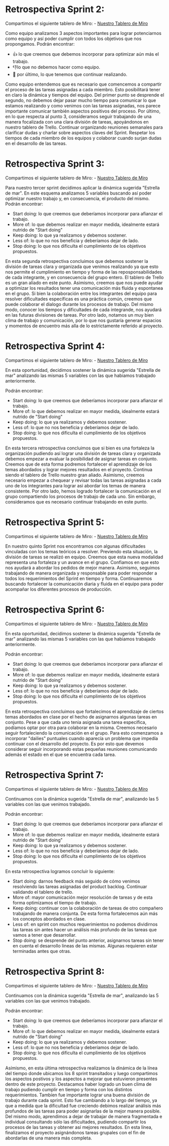 # Retrospectiva Sprint 2:

Compartimos el siguiente tablero de Miro: - [Nuestro Tablero de Miro](https://miro.com/app/board/o9J_lxDECC0=/)

Como equipo analizamos 3 aspectos importantes para lograr potenciarnos como equipo y así poder cumplir con todos los objetivos que nos propongamos.
Podrán encontrar:
 - :+1: lo que creemos que debemos incorporar para optimizar aún más el trabajo.
 - :-1:lo que no debemos hacer como equipo.
 - :muscle: por último, lo que tenemos que continuar realizando.

Como equipo entendemos que es necesario que comencemos a compartir el proceso de las tareas asignadas a cada miembro. Esto posibilitará tener en claro la dinámica y tiempos del equipo.
Del primer punto se desprende el segundo, no debemos dejar pasar mucho tiempo para comunicar lo que estamos realizando y como venimos con las tareas asignadas, nos parece importante comunicar también aspectos positivos del proceso.
Por último, en lo que respecta al punto 3, consideramos seguir trabajando de una manera focalizada con una clara división de tareas, apoyándonos en nuestro tablero de Trello. Continuar organizando reuniones semanales para clarificar dudas y charlar sobre aspectos claves del Sprint. Respetar los tiempos de cada miembro de los equipos y colaborar cuando surjan dudas en el desarrollo de las tareas.


# Retrospectiva Sprint 3:
Compartimos el siguiente tablero de Miro: - [Nuestro Tablero de Miro](https://miro.com/welcomeonboard/SFlYZjNtMDBnQkZqMmxTZDY3aEZ5YlBiUWVzdHdTWkV2VEJMVGFmM1RHTUJzUlhiVVFxc05pY1NtVVBjSDV2MHwzMDc0NDU3MzYzODI5Mjk0MzMw?invite_link_id=988292318190)

Para nuestro tercer sprint decidimos aplicar la dinámica sugerida "Estrella de mar". 
En este esquema analizamos 5 variables buscando así poder optimizar nuestro trabajo y, en consecuencia, el producto del mismo. 
Podrán encontrar:
 - Start doing: lo que creemos que deberíamos incorporar para afianzar el trabajo.
 - More of: lo que debemos realizar en mayor medida, idealmente estará nutrido de "Start doing"
 - Keep doing: lo que ya realizamos y debemos sostener.
 - Less of: lo que no nos beneficia y deberíamos dejar de lado.
 - Stop doing: lo que nos dificulta el cumplimiento de los objetivos propuestos.

En esta segunda retrospectiva concluimos que debemos sostener la división de tareas clara y organizada que venimos realizando ya que esto nos permite el cumplimiento en tiempo y forma de las reposponsabilidades de cada integrante, y en consecuencia del grupo entero. El tablero de Trello es un gran aliado en este punto.
Asimismo, creemos que nos puede ayudar a optimizar los resultados tener una comunicación más fluida y espontanea en el grupo. Si bien la colaboración entre los integrantes del equipo para resolver dificultades específicas es una práctica común, creemos que puede colaborar el dialogo durante los procesos de trabajo. Del mismo modo, conocer los tiempos y dificultades de cada integrande, nos ayudará en las futuras divisiones de tareas.
Por otro lado, notamos un muy bien clima de trabajo y comunicación, por lo que nos gustaría generar espacios y momentos de encuentro más alla de lo estrictamente referido al proyecto.


# Retrospectiva Sprint 4:
Compartimos el siguiente tablero de Miro: - [Nuestro Tablero de Miro](https://miro.com/app/board/o9J_lk9od6w=/)

En esta oportunidad, decidimos sostener la dinámica sugerida "Estrella de mar" analizando las mismas 5 variables con las que habiamos trabajado anteriormente. 

Podrán encontrar:
 - Start doing: lo que creemos que deberíamos incorporar para afianzar el trabajo.
 - More of: lo que debemos realizar en mayor medida, idealmente estará nutrido de "Start doing"
 - Keep doing: lo que ya realizamos y debemos sostener.
 - Less of: lo que no nos beneficia y deberíamos dejar de lado.
 - Stop doing: lo que nos dificulta el cumplimiento de los objetivos propuestos.

En esta tercera retrospectiva concluimos que si bien es una fortaleza la organización pudiendo así lograr una división de tareas clara y organizada debemos empezar a evaluar la posibilidad de asignar tareas en conjunto. Creemos que de esta forma podremos fortalecer el aprendizaje de los temas abordados y lograr mejores resultados en el proyecto. Continua siendo el tablero de Trello nuestro gran aliado.
Asimismo, creemos necesario empezar a chequear y revisar todas las tareas asignadas a cada uno de los integrantes para lograr asi abordar los temas de manera consistente. 
Por otro lado, hemos logrado fortalecer la comunicación en el grupo compartiendo los procesos de trabajo de cada uno. Sin embargo, consideramos que es necesario continuar trabajando en este punto.

# Retrospectiva Sprint 5:
Compartimos el siguiente tablero de Miro: - [Nuestro Tablero de Miro](https://miro.com/app/board/o9J_lk9od6w=/)

En nuestro quinto Sprint nos encontramos con algunas dificultades vinculadas con los temas teóricos a resolver. Previendo esta situación, la división de tareas se realizó en equipo. Creemos que esta nueva modalidad representa una fortaleza y un avance en el grupo. Confiamos en que esto nos ayudará a abordar los pedidos de mejor manera.
Asimismo, seguimos trabajando de manera organizada y responsable para poder responder a todos los requerimientos del Sprint en tiempo y forma.
Continuaremos buscando fortalecer la comunicación diaria y fluida en el equipo para poder acompañar los diferentes procesos de producción. 

# Retrospectiva Sprint 6:
Compartimos el siguiente tablero de Miro: - [Nuestro Tablero de Miro](https://miro.com/app/board/o9J_lk9od6w=/)

En esta oportunidad, decidimos sostener la dinámica sugerida "Estrella de mar" analizando las mismas 5 variables con las que habiamos trabajado anteriormente. 

Podrán encontrar:
 - Start doing: lo que creemos que deberíamos incorporar para afianzar el trabajo.
 - More of: lo que debemos realizar en mayor medida, idealmente estará nutrido de "Start doing"
 - Keep doing: lo que ya realizamos y debemos sostener.
 - Less of: lo que no nos beneficia y deberíamos dejar de lado.
 - Stop doing: lo que nos dificulta el cumplimiento de los objetivos propuestos.

En esta retrospectiva concluimos que fortalecimos el aprendizaje de ciertos temas abordados en clase por el hecho de asignarnos algunas tareas en conjunto. Pese a que cada uno tenia asignada una tarea específica, podíamos optar por otra para colaborar en la misma.
Creemos necesario seguir fortaleciendo la comunicación en el grupo. Para esto comenzamos a incorporar "dailies" puntuales cuando aparecía un problema que impedía continuar con el desarrollo del proyecto. Es por esto que devemos considerar seguir incorporando estas pequeñas reuniones comunicando además el estado en el que se encuentra cada tarea.

# Retrospectiva Sprint 7:
Compartimos el siguiente tablero de Miro: - [Nuestro Tablero de Miro](https://miro.com/app/board/o9J_lk9od6w=/)

Continuamos con la dinámica sugerida "Estrella de mar", analizando las 5 variables con las que venimos trabajado. 

Podrán encontrar:
 - Start doing: lo que creemos que deberíamos incorporar para afianzar el trabajo.
 - More of: lo que debemos realizar en mayor medida, idealmente estará nutrido de "Start doing"
 - Keep doing: lo que ya realizamos y debemos sostener.
 - Less of: lo que no nos beneficia y deberíamos dejar de lado.
 - Stop doing: lo que nos dificulta el cumplimiento de los objetivos propuestos.

En esta retrospectiva logramos concluir lo siguiente:
 - Start doing: darnos feedback más seguido de cómo venimos resolviendo las tareas asignadas del product backlog. Continuar validando el tablero de trello.
 - More of: mayor comunicación mejor resolución de tareas y de esta forma optimizamos el tiempo de trabajo.
 - Keep doing: continuar con la colaboración de tareas de otro compañero trabajando de manera conjunta. De esta forma fortalecemos aún más los conceptos abordados en clase.
 - Less of: en sprint con muchos requerimientos no podemos dividirnos las tareas sin antes hacer un análisis más profundo de las tareas que vamos a tener que desarrollar.
 - Stop doing: se desprende del punto anterior, asignarnos tareas sin tener en cuenta el desarrollo lineas de las mismas. Algunas requieren estar terminadas antes que otras.


# Retrospectiva Sprint 8:
Compartimos el siguiente tablero de Miro: - [Nuestro Tablero de Miro](https://miro.com/app/board/o9J_lk9od6w=/)

Continuamos con la dinámica sugerida "Estrella de mar", analizando las 5 variables con las que venimos trabajado. 

Podrán encontrar:
 - Start doing: lo que creemos que deberíamos incorporar para afianzar el trabajo.
 - More of: lo que debemos realizar en mayor medida, idealmente estará nutrido de "Start doing"
 - Keep doing: lo que ya realizamos y debemos sostener.
 - Less of: lo que no nos beneficia y deberíamos dejar de lado.
 - Stop doing: lo que nos dificulta el cumplimiento de los objetivos propuestos.

Asímismo, en esta última retrospectiva realizamos la dinámica de la línea del tiempo donde ubicamos los 8 sprint transitados y luego compartimos los aspectos postivos y los aspectos a mejorar que estuvieron presentes dentro de este proyecto. 
 Destacamos haber logrado un buen clima de trabajo pudiendo cumplir en tiempo y forma con los distintos requerimientos. Tambíen fue importante lograr una buena división de trabajo durante cada sprint. Esto fue cambiando a lo largo del tiempo, ya que a medida que la dificultad fue creciendo debimos realizar análisis más profundos de las tareas para poder asignarlas de la mejor manera posible. Del mismo modo, aprendimos a dejar de trabajar de manera fragmentada e individual consultando sólo las dificultades, pudiendo compartir los procesos de las tareas y obtener así mejores resultados. En esta línea, finalizamos el proyecto asignándonos tareas grupales con el fin de abordarlas de una manera más completa.
 

